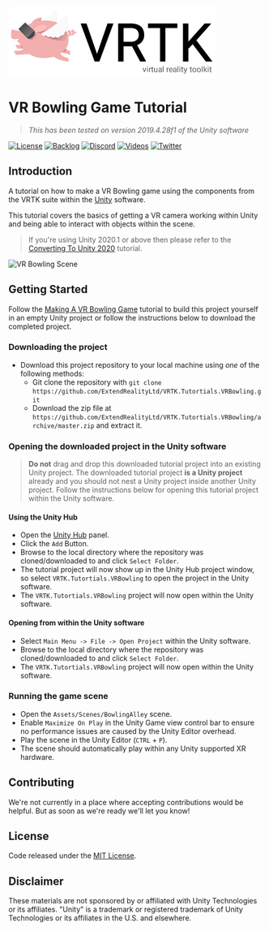 [![VRTK logo][VRTK-Image]](#)

# VR Bowling Game Tutorial

> _This has been tested on version 2019.4.28f1 of the Unity software_

[![License][License-Badge]][License]
[![Backlog][Backlog-Badge]][Backlog]
[![Discord][Discord-Badge]][Discord]
[![Videos][Videos-Badge]][Videos]
[![Twitter][Twitter-Badge]][Twitter]

## Introduction

A tutorial on how to make a VR Bowling game using the components from the VRTK suite within the [Unity] software.

This tutorial covers the basics of getting a VR camera working within Unity and being able to interact with objects within the scene.

> If you're using Unity 2020.1 or above then please refer to the [Converting To Unity 2020] tutorial.

![VR Bowling Scene](https://user-images.githubusercontent.com/36199993/74746663-af050780-525d-11ea-8eb0-6ba279fed0f7.gif)

## Getting Started

Follow the [Making A VR Bowling Game] tutorial to build this project yourself in an empty Unity project or follow the instructions below to download the completed project.

### Downloading the project

* Download this project repository to your local machine using *one* of the following methods:
  * Git clone the repository with `git clone https://github.com/ExtendRealityLtd/VRTK.Tutortials.VRBowling.git`
  * Download the zip file at `https://github.com/ExtendRealityLtd/VRTK.Tutortials.VRBowling/archive/master.zip` and extract it.

### Opening the downloaded project in the Unity software

> **Do not** drag and drop this downloaded tutorial project into an existing Unity project. The downloaded tutorial project **is a Unity project** already and you should not nest a Unity project inside another Unity project. Follow the instructions below for opening this tutorial project within the Unity software.

#### Using the Unity Hub

* Open the [Unity Hub] panel.
* Click the `Add` Button.
* Browse to the local directory where the repository was cloned/downloaded to and click `Select Folder`.
* The tutorial project will now show up in the Unity Hub project window, so select `VRTK.Tutortials.VRBowling` to open the project in the Unity software.
* The `VRTK.Tutortials.VRBowling` project will now open within the Unity software.

#### Opening from within the Unity software

* Select `Main Menu -> File -> Open Project` within the Unity software.
* Browse to the local directory where the repository was cloned/downloaded to and click `Select Folder`.
* The `VRTK.Tutortials.VRBowling` project will now open within the Unity software.

### Running the game scene

* Open the `Assets/Scenes/BowlingAlley` scene.
* Enable `Maximize On Play` in the Unity Game view control bar to ensure no performance issues are caused by the Unity Editor overhead.
* Play the scene in the Unity Editor (`CTRL` + `P`).
* The scene should automatically play within any Unity supported XR hardware.

## Contributing

We're not currently in a place where accepting contributions would be helpful. But as soon as we're ready we'll let you know!

## License

Code released under the [MIT License][License].

## Disclaimer

These materials are not sponsored by or affiliated with Unity Technologies or its affiliates. "Unity" is a trademark or registered trademark of Unity Technologies or its affiliates in the U.S. and elsewhere.

[VRTK-Image]: https://raw.githubusercontent.com/ExtendRealityLtd/related-media/main/github/readme/vrtk.png
[Unity]: https://unity3d.com/
[Converting To Unity 2020]: Documentation/Tutorials/ConvertingToUnity2020/README.md
[Making A VR Bowling Game]: Documentation/Tutorials/MakingAVRBowlingGame/README.md

[License-Badge]: https://img.shields.io/github/license/ExtendRealityLtd/VRTK.svg
[Backlog-Badge]: https://img.shields.io/badge/project-backlog-78bdf2.svg

[Discord-Badge]: https://img.shields.io/badge/discord--7289DA.svg?style=social&logo=discord
[Videos-Badge]: https://img.shields.io/badge/youtube--e52d27.svg?style=social&logo=youtube
[Twitter-Badge]: https://img.shields.io/badge/twitter--219eeb.svg?style=social&logo=twitter

[License]: LICENSE.md
[Backlog]: http://tracker.vrtk.io

[Discord]: https://discord.com/invite/bRNS6hr
[Videos]: http://videos.vrtk.io
[Twitter]: https://twitter.com/VR_Toolkit

[Unity Hub]: https://docs.unity3d.com/Manual/GettingStartedUnityHub.html
